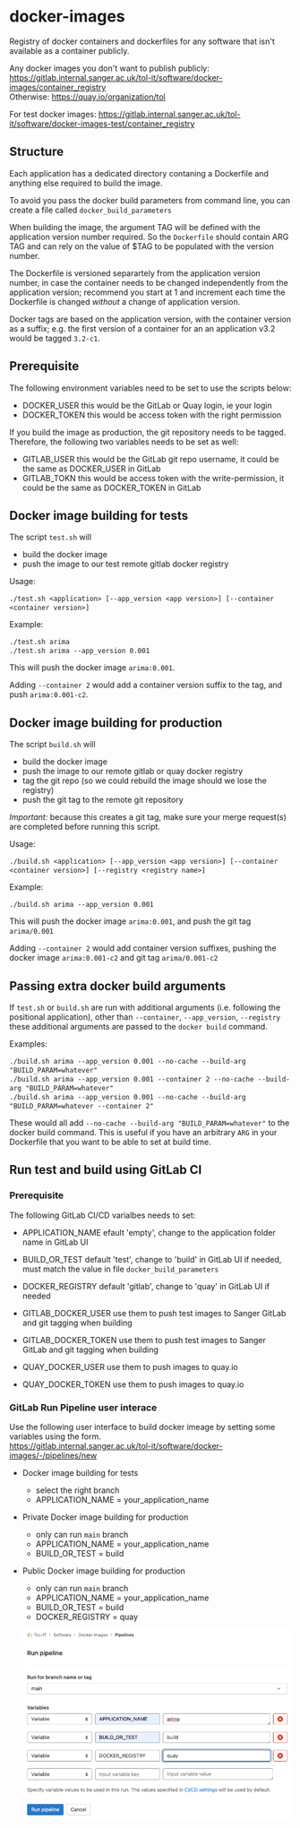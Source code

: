 # docker-images

Registry of docker containers and dockerfiles for any software that isn't available as a container publicly.

Any docker images you don't want to publish publicly: 
https://gitlab.internal.sanger.ac.uk/tol-it/software/docker-images/container_registry  
Otherwise:
https://quay.io/organization/tol

For test docker images: 
https://gitlab.internal.sanger.ac.uk/tol-it/software/docker-images-test/container_registry

## Structure
Each application has a dedicated directory contaning a Dockerfile and anything else required to build the image.

To avoid you pass the docker build parameters from command line, you can create a file called ```docker_build_parameters```

When building the image, the argument TAG will be defined with the application version number required. 
So the ```Dockerfile``` should contain ARG TAG and can rely on the value of $TAG to be populated with the version number.

The Dockerfile is versioned separartely from the application version number,
in case the container needs to be changed independently from the application version; 
recommend you start at 1 and increment each time the Dockerfile is changed _without_ a change of application version.

Docker tags are based on the application version, with the container version as a suffix; 
e.g. the first version of a container for an an application v3.2 would be tagged `3.2-c1`.

## Prerequisite
The following environment variables need to be set to use the scripts below:
* DOCKER_USER this would be the GitLab or Quay login, ie your login
* DOCKER_TOKEN this would be access token with the right permission

If you build the image as production, the git repository needs to be tagged.
Therefore, the following two variables needs to be set as well:
* GITLAB_USER this would be the GitLab git repo username, it could be the same as DOCKER_USER in GitLab
* GITLAB_TOKN this would be access token with the write-permission, it could be the same as DOCKER_TOKEN in GitLab

## Docker image building for tests
The script ```test.sh``` will
* build the docker image
* push the image to our test remote gitlab docker registry

Usage:
```
./test.sh <application> [--app_version <app version>] [--container <container version>]
```
Example:
```
./test.sh arima
./test.sh arima --app_version 0.001
```
This will push the docker image `arima:0.001`.

Adding `--container 2` would add a container version suffix to the tag,
and push `arima:0.001-c2`.

## Docker image building for production
The script ```build.sh``` will
* build the docker image
* push the image to our remote gitlab or quay docker registry
* tag the git repo (so we could rebuild the image should we lose the registry)
* push the git tag to the remote git repository

*Important:* because this creates a git tag, make sure your merge request(s)
are completed before running this script.

Usage:
```
./build.sh <application> [--app_version <app version>] [--container <container version>] [--registry <registry name>]
```
Example:
```
./build.sh arima --app_version 0.001
```
This will push the docker image `arima:0.001`, and push the git tag `arima/0.001`

Adding `--container 2` would add container version suffixes, pushing
the docker image `arima:0.001-c2` and git tag `arima/0.001-c2`

## Passing extra docker build arguments
If `test.sh` or `build.sh` are run with additional arguments (i.e. following the
positional application), other than `--container`, `--app_version`, `--registry`
these additional arguments are passed to the `docker build` command.

Examples:
```
./build.sh arima --app_version 0.001 --no-cache --build-arg "BUILD_PARAM=whatever"
./build.sh arima --app_version 0.001 --container 2 --no-cache --build-arg "BUILD_PARAM=whatever"
./build.sh arima --app_version 0.001 --no-cache --build-arg "BUILD_PARAM=whatever --container 2"
```
These would all add `--no-cache --build-arg "BUILD_PARAM=whatever"` to the docker build command.  This is
useful if you have an arbitrary `ARG` in your Dockerfile that you want to be able to set at build time.

## Run test and build using GitLab CI
### Prerequisite
The following GitLab CI/CD varialbes needs to set:
* APPLICATION_NAME efault 'empty', change to the application folder name in GitLab UI

* BUILD_OR_TEST default 'test', change to 'build' in GitLab UI if needed, must match the value in file ```docker_build_parameters```

* DOCKER_REGISTRY default 'gitlab', change to 'quay' in GitLab UI if needed

* GITLAB_DOCKER_USER use them to push test images to Sanger GitLab and git tagging when building
* GITLAB_DOCKER_TOKEN use them to push test images to Sanger GitLab and git tagging when building

* QUAY_DOCKER_USER use them to push images to quay.io
* QUAY_DOCKER_TOKEN use them to push images to quay.io

### GitLab Run Pipeline user interace
Use the following user interface to build docker imeage by setting some variables using the form.  
https://gitlab.internal.sanger.ac.uk/tol-it/software/docker-images/-/pipelines/new

* Docker image building for tests
  * select the right branch
  * APPLICATION_NAME = your_application_name
* Private Docker image building for production
  * only can run `main` branch
  * APPLICATION_NAME = your_application_name
  * BUILD_OR_TEST = build
* Public Docker image building for production
  * only can run `main` branch
  * APPLICATION_NAME = your_application_name
  * BUILD_OR_TEST = build
  * DOCKER_REGISTRY = quay
  
   ![Screenshot](quay_building_image_ui.png)